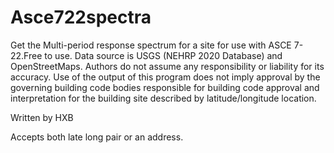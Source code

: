 # Asce722spectra

Get the Multi-period response spectrum for a site for use with ASCE 7-22.Free to use.
Data source is USGS (NEHRP 2020 Database) and OpenStreetMaps. Authors do not assume any responsibility or liability for its accuracy. 
Use of the output of this program does not imply approval by the governing building code bodies responsible for building code 
approval and interpretation for the building site described by latitude/longitude location.

Written by HXB

Accepts both late long pair or an address.
